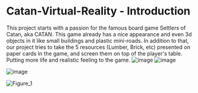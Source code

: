 # Catan-Virtual-Reality - Introduction
This project starts with a passion for the famous board game Settlers of Catan, aka CATAN. This game already has a nice appearance and even 3d objects in it like small buildings and plastic mini-roads. In addition to that, our project tries to take the 5 resources (Lumber, Brick, etc) presented on paper cards in the game, and screen them on top of the player's table. Putting more life and realistic feeling to the game.
![image](https://github.com/tamirblu/Catan-Virtual-Reality/assets/67854317/8053e0f9-f6b8-49dd-8994-f8dfddef4d70) ![image](https://github.com/tamirblu/Catan-Virtual-Reality/assets/67854317/806ab8ae-2fef-4ed7-a8db-72a36ee9be34)


![image](https://github.com/tamirblu/Catan-Virtual-Reality/assets/67854317/ca40152b-36f3-482b-a10b-9775ddc0775d)

![Figure_1](https://github.com/tamirblu/Catan-Virtual-Reality/assets/67854317/611c05b3-3fc7-4d8c-9d84-f6a07c68ce16)
